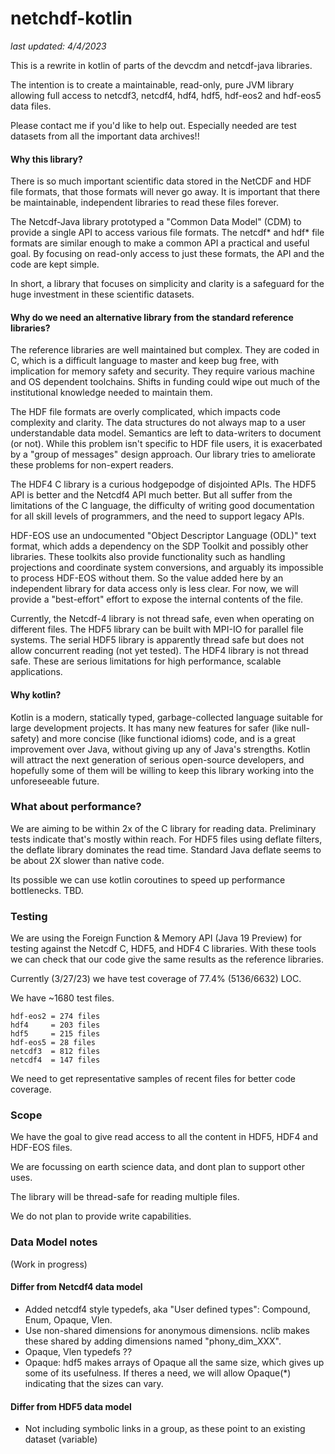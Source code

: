 # netchdf-kotlin
_last updated: 4/4/2023_

This is a rewrite in kotlin of parts of the devcdm and netcdf-java libraries. 

The intention is to create a maintainable, read-only, pure JVM library allowing full access to 
netcdf3, netcdf4, hdf4, hdf5, hdf-eos2 and hdf-eos5 data files. 

Please contact me if you'd like to help out. Especially needed are test datasets from all the important data archives!!

#### Why this library? 

There is so much important scientific data stored in the NetCDF and HDF file formats, that those formats will 
never go away. It is important that there be maintainable, independent libraries to read these files forever.

The Netcdf-Java library prototyped a "Common Data Model" (CDM) to provide a single API to access various file formats. 
The netcdf* and hdf* file formats are similar enough to make a common API a practical and useful goal. 
By focusing on read-only access to just these formats, the API and the code are kept simple.

In short, a library that focuses on simplicity and clarity is a safeguard for the huge investment in these
scientific datasets.

#### Why do we need an alternative library from the standard reference libraries?

The reference libraries are well maintained but complex. They are coded in C, which is a difficult language to master
and keep bug free, with implication for memory safety and security. They require various machine and OS dependent
toolchains. Shifts in funding could wipe out much of the institutional knowledge needed to maintain them.

The HDF file formats are overly complicated, which impacts code complexity and clarity. The data structures do not
always map to a user understandable data model. Semantics are left to data-writers to document (or not). 
While this problem isn't specific to HDF file users, it is exacerbated by a "group of messages" design approach. Our 
library tries to ameliorate these problems for non-expert readers.

The HDF4 C library is a curious hodgepodge of disjointed APIs. The HDF5 API is better and the Netcdf4 API much better.
But all suffer from the limitations of the C language, the difficulty of writing good documentation for all skill levels 
of programmers, and the need to support legacy APIs.

HDF-EOS use an undocumented "Object Descriptor Language (ODL)" text format, which adds a dependency on the SDP Toolkit 
and possibly other libraries. These toolkits also provide functionality such as handling projections and coordinate system 
conversions, and arguably its impossible to process HDF-EOS without them. So the value added here by an independent 
library for data access only is less clear. For now, we will provide a "best-effort" effort to expose the internal 
contents of the file.

Currently, the Netcdf-4 library is not thread safe, even when operating on different files.
The HDF5 library can be built with MPI-IO for parallel file systems. The serial HDF5 library is apparently thread safe 
but does not allow concurrent reading (not yet tested). The HDF4 library is not thread safe. These are serious 
limitations for high performance, scalable applications.

#### Why kotlin?

Kotlin is a modern, statically typed, garbage-collected language suitable for large development projects. 
It has many new features for safer (like null-safety) and more concise (like functional idioms) code, and is a great 
improvement over Java, without giving up any of Java's strengths. Kotlin will attract the next generation of serious 
open-source developers, and hopefully some of them will be willing to keep this library working into the unforeseeable future.

### What about performance?

We are aiming to be within 2x of the C library for reading data. Preliminary tests indicate that's mostly within reach. 
For HDF5 files using deflate filters, the deflate library dominates the read time. Standard Java deflate seems to be
about 2X slower than native code.

Its possible we can use kotlin coroutines to speed up performance bottlenecks. TBD.

### Testing

We are using the Foreign Function & Memory API (Java 19 Preview) for testing against the Netcdf C, HDF5, and HDF4 C libraries. 
With these tools we can check that our code give the same results as the reference libraries.

Currently (3/27/23) we have test coverage of 77.4% (5136/6632) LOC. 

We have ~1680 test files. 

````
hdf-eos2 = 274 files
hdf4     = 203 files
hdf5     = 215 files
hdf-eos5 = 28 files
netcdf3  = 812 files
netcdf4  = 147 files
````

We need to get representative samples of recent files for better code coverage.

### Scope

We have the goal to give read access to all the content in HDF5, HDF4 and HDF-EOS files. 

We are focussing on earth science data, and dont plan to support other uses.

The library will be thread-safe for reading multiple files.

We do not plan to provide write capabilities.

### Data Model notes

(Work in progress)

#### Differ from Netcdf4 data model

* Added netcdf4 style typedefs, aka "User defined types": Compound, Enum, Opaque, Vlen.
* Use non-shared dimensions for anonymous dimensions. nclib makes these shared by adding dimensions named "phony_dim_XXX".
* Opaque, Vlen typedefs ??
* Opaque: hdf5 makes arrays of Opaque all the same size, which gives up some of its usefulness. If theres a need,
  we will allow Opaque(*) indicating that the sizes can vary.

#### Differ from HDF5 data model
* Not including symbolic links in a group, as these point to an existing dataset (variable)
